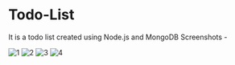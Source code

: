 # Todo-List
It is a todo list created using Node.js and MongoDB
Screenshots -

![1](https://user-images.githubusercontent.com/42066791/117529851-b5fd6e80-aff7-11eb-9c34-977bb9c97082.png)
![2](https://user-images.githubusercontent.com/42066791/117529855-b7c73200-aff7-11eb-9941-3ddc0f0ad576.png)
![3](https://user-images.githubusercontent.com/42066791/117529856-b85fc880-aff7-11eb-8509-3f52ac64a728.png)
![4](https://user-images.githubusercontent.com/42066791/117529858-b8f85f00-aff7-11eb-8b5f-30e61efbe632.png)
